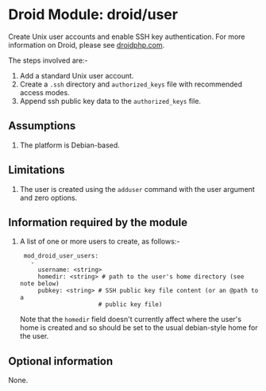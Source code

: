 # Droid Module: droid/user

Create Unix user accounts and enable SSH key authentication. For more
information on Droid, please see [droidphp.com](http://droidphp.com).

The steps involved are:-

1. Add a standard Unix user account.
2. Create a `.ssh` directory and `authorized_keys` file with recommended access
   modes.
3. Append ssh public key data to the `authorized_keys` file.


## Assumptions

1. The platform is Debian-based.


## Limitations

1. The user is created using the `adduser` command with the user argument and
   zero options.


## Information required by the module

1. A list of one or more users to create, as follows:-

        mod_droid_user_users:
          -
            username: <string>
            homedir: <string> # path to the user's home directory (see note below)
            pubkey: <string> # SSH public key file content (or an @path to a
                             # public key file)
   Note that the `homedir` field doesn't currently affect where the user's home
   is created and so should be set to the usual debian-style home for the user.


## Optional information

None.
